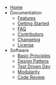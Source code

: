 - [Home](_homepage.md)
- Documentation
  - [Features](features)
  - [Getting Started](getting-started.md)
  - [FAQ](faq)
  - [Contributors](contributors.md)
  - [Changelog](changelog)
  - [License](license.md)
- Software
  - [Basic Principles](basic-principals.md)
  - [Design Pattens](design_pattern.md)
  - [Test Driven Dev](test_driven_dev.md)
  - [Modularity](modularity.md)
  - [Code Review](code_review.md)
